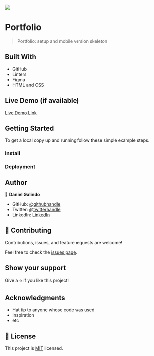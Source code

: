 ![](https://img.shields.io/badge/Microverse-blueviolet)

# Portfolio

> Portfolio: setup and mobile version skeleton


## Built With

- GitHub
- Linters
- Figma
- HTML and CSS

## Live Demo (if available)

[Live Demo Link](localhost)


## Getting Started


To get a local copy up and running follow these simple example steps.

### Install

### Deployment


## Author

👤 **Daniel Galindo**

- GitHub: [@githubhandle](https://github.com/javitolez)
- Twitter: [@twitterhandle](https://twitter.com/javitolez)
- LinkedIn: [LinkedIn](https://www.linkedin.com/in/javier-lezama-806b5579/)

## 🤝 Contributing

Contributions, issues, and feature requests are welcome!

Feel free to check the [issues page](../../issues/).

## Show your support

Give a ⭐️ if you like this project!

## Acknowledgments

- Hat tip to anyone whose code was used
- Inspiration
- etc

## 📝 License

This project is [MIT](./MIT.md) licensed.